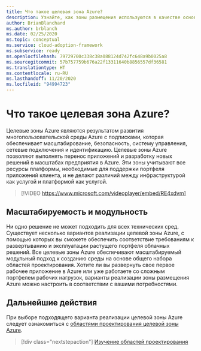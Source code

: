 ```yaml
---
title: Что такое целевая зона Azure?
description: Узнайте, как зоны размещения используются в качестве основных стандартных блоков любой среды внедрения в облако.
author: BrianBlanchard
ms.author: brblanch
ms.date: 02/25/2020
ms.topic: conceptual
ms.service: cloud-adoption-framework
ms.subservice: ready
ms.openlocfilehash: 79729700c338c38a088124d742fc648a9b0025a8
ms.sourcegitcommit: 57b757759b676a22f13311640b8856557df36581
ms.translationtype: HT
ms.contentlocale: ru-RU
ms.lasthandoff: 11/20/2020
ms.locfileid: "94994723"
---
```

<!-- cSpell:ignore multisubscription -->

# <a name="what-is-an-azure-landing-zone"></a>Что такое целевая зона Azure?

Целевые зоны Azure являются результатом развития многопользовательской среды Azure с подписками, которая обеспечивает масштабирование, безопасность, систему управления, сетевые подключения и идентификацию. Целевые зоны Azure позволяют выполнять перенос приложений и разработку новых решений в масштабах предприятия в Azure. Эти зоны учитывают все ресурсы платформы, необходимые для поддержки портфеля приложений клиента, и не делают различий между инфраструктурой как услугой и платформой как услугой.

<!-- markdownlint-disable MD034 -->

> [!VIDEO https://www.microsoft.com/videoplayer/embed/RE4xdvm]

## <a name="scalable-and-modular"></a>Масштабируемость и модульность

Ни одно решение не может подходить для всех технических сред. Существует несколько вариантов реализации целевой зоны Azure, с помощью которых вы сможете обеспечить соответствие требованиям к развертыванию и эксплуатации растущего портфеля облачных решений. Все целевые зоны Azure обеспечивают масштабируемый модульный подход к созданию среды на основе общего набора областей проектирования. Хотите ли вы развернуть свое первое рабочее приложение в Azure или уже работаете со сложным портфелем рабочих нагрузок, варианты реализации зоны размещения Azure можно настроить в соответствии с вашими потребностями.

## <a name="next-steps"></a>Дальнейшие действия

При выборе подходящего варианта реализации целевой зоны Azure следует ознакомиться с [областями проектирования целевой зоны Azure](./design-areas.md).

> [!div class="nextstepaction"]
> [Изучение областей проектирования](./design-areas.md)
